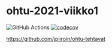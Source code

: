 # ohtu-2021-viikko1
![GitHub Actions](https://github.com/jpiiroin/ohtu-2021-viikko1/workflows/CI/badge.svg)
[![codecov](https://codecov.io/gh/jpiiroin/ohtu-2021-viikko1/branch/main/graph/badge.svg?token=K0GOKXEYUC)](https://codecov.io/gh/jpiiroin/ohtu-2021-viikko1)

https://github.com/jpiiroin/ohtu-tehtavat
